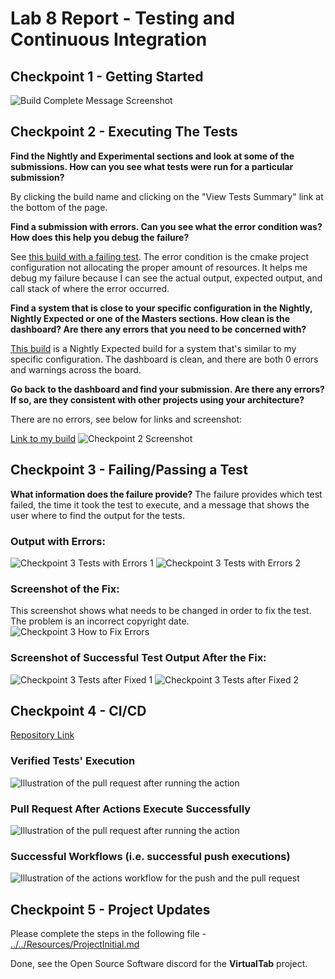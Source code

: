 # Lab 8 Report - Testing and Continuous Integration

## Checkpoint 1 - Getting Started

![Build Complete Message Screenshot](./screenshots/Checkpoint1.png)

## Checkpoint 2 - Executing The Tests
__Find the Nightly and Experimental sections and look at some of the submissions. How can you see what tests were run for a particular submission?__

By clicking the build name and clicking on the "View Tests Summary" link at the bottom of the page.

__Find a submission with errors. Can you see what the error condition was? How does this help you debug the failure?__

See [this build with a failing test](https://open.cdash.org/viewTest.php?buildid=7139213). The error condition is the cmake project configuration not allocating the proper amount of resources. It helps me debug my failure because I can see the actual output, expected output, and call stack of where the error occurred.

__Find a system that is close to your specific configuration in the Nightly, Nightly Expected or one of the Masters sections. How clean is the dashboard? Are there any errors that you need to be concerned with?__

[This build](https://open.cdash.org/build/7139212) is a Nightly Expected build for a system that's similar to my specific configuration. The dashboard is clean, and there are both 0 errors and warnings across the board. 

__Go back to the dashboard and find your submission. Are there any errors? If so, are they consistent with other projects using your architecture?__

There are no errors, see below for links and screenshot:

[Link to my build](https://open.cdash.org/build/7139394)
![Checkpoint 2 Screenshot](./screenshots/Checkpoint2.png)

## Checkpoint 3 - Failing/Passing a Test

__What information does the failure provide?__
The failure provides which test failed, the time it took the test to execute, and a message that shows the user where to find the output for the tests. 

### Output with Errors:
![Checkpoint 3 Tests with Errors 1](./screenshots/Checkpoint3a_1.png)
![Checkpoint 3 Tests with Errors 2](./screenshots/Checkpoint3a_2.png)

### Screenshot of the Fix:
This screenshot shows what needs to be changed in order to fix the test. The problem is an incorrect copyright date.
![Checkpoint 3 How to Fix Errors](./screenshots/Checkpoint3b.png)

### Screenshot of Successful Test Output After the Fix:
![Checkpoint 3 Tests after Fixed 1](./screenshots/Checkpoint3c_1.png)
![Checkpoint 3 Tests after Fixed 2](./screenshots/Checkpoint3c_2.png)

## Checkpoint 4 - CI/CD
[Repository Link](https://github.com/Colton-Zecca/oss-lab8-part4)

### Verified Tests' Execution
![Illustration of the pull request after running the action](Checkpoint4Verify.png)

### Pull Request After Actions Execute Successfully
![Illustration of the pull request after running the action](Checkpoint4PullRequest.png)

### Successful Workflows (i.e. successful push executions)
![Illustration of the actions workflow for the push and the pull request](Checkpoint4SuccessfulWorkflows.png)

## Checkpoint 5 - Project Updates
Please complete the steps in the following file - [../../Resources/ProjectInitial.md](../../Resources/ProjectInitial.md)

Done, see the Open Source Software discord for the __VirtualTab__ project.